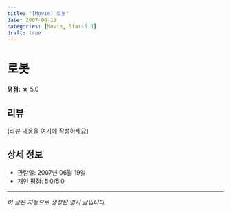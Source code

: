 ```yaml
---
title: "[Movie] 로봇"
date: 2007-06-19
categories: [Movie, Star-5.0]
draft: true
---
```


# 로봇

**평점:** ★ 5.0

## 리뷰

(리뷰 내용을 여기에 작성하세요)

## 상세 정보

- 관람일: 2007년 06월 19일
- 개인 평점: 5.0/5.0

---

*이 글은 자동으로 생성된 임시 글입니다.*
